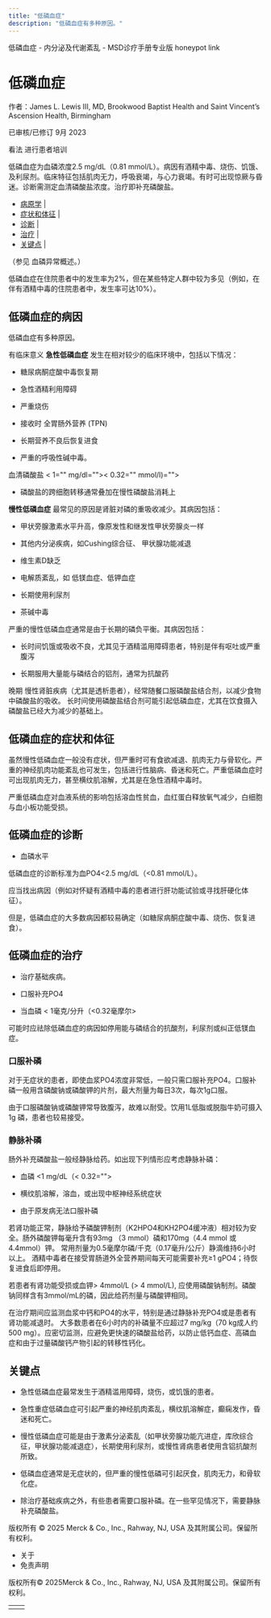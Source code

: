 ```yaml
---
title: "低磷血症"
description: "低磷血症有多种原因。"
---
```


﻿低磷血症 \- 内分泌及代谢紊乱 \- MSD诊疗手册专业版 honeypot link

# 低磷血症

作者：James L. Lewis III, MD, Brookwood Baptist Health and Saint Vincent’s Ascension Health, Birmingham

已审核/已修订 9月 2023

看法 进行患者培训

低磷血症为血磷浓度2.5 mg/dL（0.81 mmol/L）。病因有酒精中毒、烧伤、饥饿、及利尿剂。临床特征包括肌肉无力，呼吸衰竭，与心力衰竭。有时可出现惊厥与昏迷。诊断需测定血清磷酸盐浓度。治疗即补充磷酸盐。

- [病原学](#病原学_v8376569_zh) \|
- [症状和体征](#症状和体征_v8376608_zh) \|
- [诊断](#诊断_v8376611_zh) \|
- [治疗](#治疗_v8376618_zh) \|
- [关键点](#关键点_v8376641_zh) \|

（参见 血磷异常概述。）

低磷血症在住院患者中的发生率为2%，但在某些特定人群中较为多见（例如，在伴有酒精中毒的住院患者中，发生率可达10%）。

## 低磷血症的病因

低磷血症有多种原因。

有临床意义 **急性低磷血症** 发生在相对较少的临床环境中，包括以下情况：

- 糖尿病酮症酸中毒恢复期

- 急性酒精利用障碍

- 严重烧伤

- 接收时 全胃肠外营养 (TPN)

- 长期营养不良后恢复进食

- 严重的呼吸性碱中毒。


血清磷酸盐 < 1="" mg/dl="">< 0.32="" mmol/l)="">

- 磷酸盐的跨细胞转移通常叠加在慢性磷酸盐消耗上


**慢性低磷血症** 最常见的原因是肾脏对磷的重吸收减少。其病因包括：

- 甲状旁腺激素水平升高，像原发性和继发性甲状旁腺炎一样

- 其他内分泌疾病，如Cushing综合征、 甲状腺功能减退

- 维生素D缺乏

- 电解质紊乱，如 低镁血症、低钾血症

- 长期使用利尿剂

- 茶碱中毒


严重的慢性低磷血症通常是由于长期的磷负平衡。其病因包括：

- 长时间饥饿或吸收不良，尤其见于酒精滥用障碍患者，特别是伴有呕吐或严重腹泻

- 长期服用大量能与磷结合的铝剂，通常为抗酸药


晚期 慢性肾脏疾病（尤其是透析患者），经常随餐口服磷酸盐结合剂，以减少食物中磷酸盐的吸收。 长时间使用磷酸盐结合剂可能引起低磷血症，尤其在饮食摄入磷酸盐已经大为减少的基础上。

## 低磷血症的症状和体征

虽然慢性低磷血症一般没有症状，但严重时可有食欲减退、肌肉无力与骨软化。严重的神经肌肉功能紊乱也可发生，包括进行性脑病、昏迷和死亡。严重低磷血症时可出现肌肉无力，甚至横纹肌溶解，尤其是在急性酒精中毒时。

严重低磷血症对血液系统的影响包括溶血性贫血，血红蛋白释放氧气减少，白细胞与血小板功能受损。

## 低磷血症的诊断

- 血磷水平


低磷血症的诊断标准为血PO4<2.5 mg/dL（<0.81 mmol/L）。

应当找出病因（例如对怀疑有酒精中毒的患者进行肝功能试验或寻找肝硬化体征）。

但是，低磷血症的大多数病因都较易确定（如糖尿病酮症酸中毒、烧伤、恢复进食）。

## 低磷血症的治疗

- 治疗基础疾病。

- 口服补充PO4

- 当血磷 < 1毫克/分升（<0.32毫摩尔>


可能时应祛除低磷血症的病因如停用能与磷结合的抗酸剂，利尿剂或纠正低镁血症。

### 口服补磷

对于无症状的患者，即使血浆PO4浓度非常低，一般只需口服补充PO4。口服补磷一般用含磷酸钠或磷酸钾的片剂，最大剂量为每日3次，每次1g口服。

由于口服磷酸钠或磷酸钾常导致腹泻，故难以耐受。饮用1L低脂或脱脂牛奶可摄入1g 磷，患者也较易接受。

### 静脉补磷

肠外补充磷酸盐一般经静脉给药。如出现下列情形应考虑静脉补磷：

- 血磷 <1 mg/dL（< 0.32="">

- 横纹肌溶解，溶血，或出现中枢神经系统症状

- 由于原发病无法口服补磷


若肾功能正常，静脉给予磷酸钾制剂（K2HPO4和KH2PO4缓冲液）相对较为安全。肠外磷酸钾每毫升含有93mg （3 mmol）磷和170mg（4.4 mmol 或4.4mmol）钾。 常用剂量为0.5毫摩尔磷/千克（0.17毫升/公斤）静滴维持6小时以上。 酒精中毒者在接受胃肠道外全营养期间每天可能需要补充≥1 gPO4；待恢复进食后即停用。

若患者有肾功能受损或血钾\> 4mmol/L (> 4 mmol/L), 应使用磷酸钠制剂。磷酸钠同样含有3mmol/mL的磷，因此给药剂量与磷酸钾相同。

在治疗期间应监测血浆中钙和PO4的水平，特别是通过静脉补充PO4或是患者有肾功能减退时。 大多数患者在6小时内的补磷量不应超过7 mg/kg（70 kg成人约500 mg）。应密切监测，应避免更快速的磷酸盐给药，以防止低钙血症、高磷血症和由于过量磷酸钙产物引起的转移性钙化。

## 关键点

- 急性低磷血症最常发生于酒精滥用障碍，烧伤，或饥饿的患者。

- 急性重症低磷血症可引起严重的神经肌肉紊乱，横纹肌溶解症，癫痫发作，昏迷和死亡。

- 慢性低磷血症可能是由于激素分泌紊乱（如甲状旁腺功能亢进症，库欣综合征，甲状腺功能减退症），长期使用利尿剂，或慢性肾病患者使用含铝抗酸剂所致。

- 低磷血症通常是无症状的，但严重的慢性低磷可引起厌食，肌肉无力，和骨软化症。

- 除治疗基础疾病之外，有些患者需要口服补磷。在一些罕见情况下，需要静脉补充磷酸盐。




版权所有 © 2025
Merck & Co., Inc., Rahway, NJ, USA 及其附属公司。保留所有权利。

- 关于
- 免责声明

版权所有© 2025Merck & Co., Inc., Rahway, NJ, USA 及其附属公司。保留所有权利。

|     |     |
| --- | --- |
|  |  |